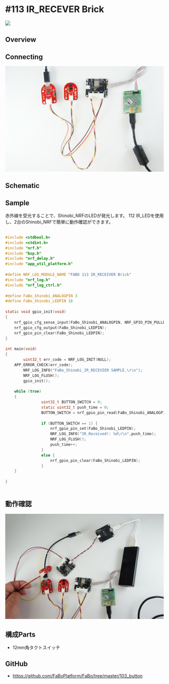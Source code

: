 # #113 IR_RECEVER Brick

![](/img/IR_RECEIVER113/113.jpg)

## Overview

## Connecting

![](/img/IR_RECEIVER113/FaBo_113_IR_RECEIVER.JPG)

## Schematic

## Sample

赤外線を受光することで、Shinobi_NRFのLEDが発光します。
112 IR_LEDを使用し、2台のShinobi_NRFで簡単に動作確認ができます。

```c

#include <stdbool.h>
#include <stdint.h>
#include "nrf.h"
#include "bsp.h"
#include "nrf_delay.h"
#include "app_util_platform.h"

#define NRF_LOG_MODULE_NAME "FABO 113 IR_RECEIVER Brick"
#include "nrf_log.h"
#include "nrf_log_ctrl.h"

#define FaBo_Shinobi_ANALOGPIN 3
#define FaBo_Shinobi_LEDPIN 18

static void gpio_init(void)
{
	nrf_gpio_cfg_sense_input(FaBo_Shinobi_ANALOGPIN, NRF_GPIO_PIN_PULLDOWN, NRF_GPIO_PIN_SENSE_HIGH);
	nrf_gpio_cfg_output(FaBo_Shinobi_LEDPIN);
	nrf_gpio_pin_clear(FaBo_Shinobi_LEDPIN);
}

int main(void)
{
		uint32_t err_code = NRF_LOG_INIT(NULL);
    APP_ERROR_CHECK(err_code);
		NRF_LOG_INFO("FaBo_Shinobi_IR_RECEVIER SAMPLE.\r\n");
		NRF_LOG_FLUSH();
		gpio_init();

    while (true)
    {
				uint32_t BUTTON_SWITCH = 0;
				static uint32_t push_time = 0;
				BUTTON_SWITCH = nrf_gpio_pin_read(FaBo_Shinobi_ANALOGPIN);

				if (BUTTON_SWITCH == 1) {
					nrf_gpio_pin_set(FaBo_Shinobi_LEDPIN);
					NRF_LOG_INFO("IR_Received!: %d\r\n",push_time);
					NRF_LOG_FLUSH();
					push_time++;
				}
				else {
					nrf_gpio_pin_clear(FaBo_Shinobi_LEDPIN);
				}
    }

}



```

## 動作確認

![](/img/IR_RECEIVER113/FaBo_113_IR_RECEIVER_CHEAK.JPG)

## 構成Parts
- 12mm角タクトスイッチ

## GitHub
- https://github.com/FaBoPlatform/FaBo/tree/master/103_button
